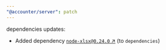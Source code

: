 ```yaml
---
"@accounter/server": patch
---
```

dependencies updates:
  - Added dependency [`node-xlsx@0.24.0` ↗︎](https://www.npmjs.com/package/node-xlsx/v/0.24.0) (to `dependencies`)
